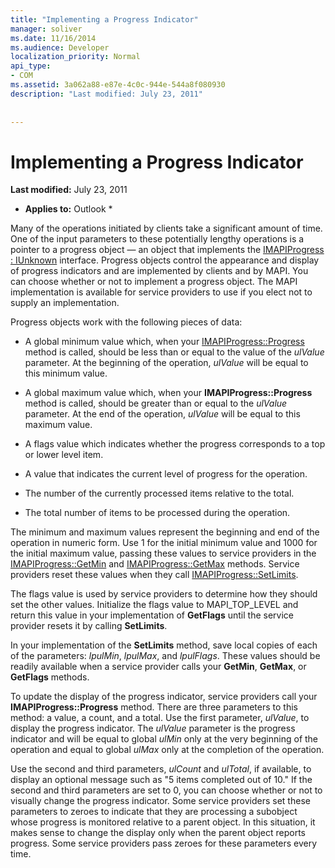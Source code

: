 ```yaml
---
title: "Implementing a Progress Indicator"
manager: soliver
ms.date: 11/16/2014
ms.audience: Developer
localization_priority: Normal
api_type:
- COM
ms.assetid: 3a062a88-e87e-4c0c-944e-544a8f080930
description: "Last modified: July 23, 2011"
 
 
---
```


# Implementing a Progress Indicator

 **Last modified:** July 23, 2011 
  
 * **Applies to:** Outlook * 
  
Many of the operations initiated by clients take a significant amount of time. One of the input parameters to these potentially lengthy operations is a pointer to a progress object — an object that implements the [IMAPIProgress : IUnknown](imapiprogressiunknown.md) interface. Progress objects control the appearance and display of progress indicators and are implemented by clients and by MAPI. You can choose whether or not to implement a progress object. The MAPI implementation is available for service providers to use if you elect not to supply an implementation. 
  
Progress objects work with the following pieces of data:
  
- A global minimum value which, when your [IMAPIProgress::Progress](imapiprogress-progress.md) method is called, should be less than or equal to the value of the  _ulValue_ parameter. At the beginning of the operation,  _ulValue_ will be equal to this minimum value. 
    
- A global maximum value which, when your **IMAPIProgress::Progress** method is called, should be greater than or equal to the  _ulValue_ parameter. At the end of the operation,  _ulValue_ will be equal to this maximum value. 
    
- A flags value which indicates whether the progress corresponds to a top or lower level item.
    
- A value that indicates the current level of progress for the operation.
    
- The number of the currently processed items relative to the total.
    
- The total number of items to be processed during the operation.
    
The minimum and maximum values represent the beginning and end of the operation in numeric form. Use 1 for the initial minimum value and 1000 for the initial maximum value, passing these values to service providers in the [IMAPIProgress::GetMin](imapiprogress-getmin.md) and [IMAPIProgress::GetMax](imapiprogress-getmax.md) methods. Service providers reset these values when they call [IMAPIProgress::SetLimits](imapiprogress-setlimits.md). 
  
The flags value is used by service providers to determine how they should set the other values. Initialize the flags value to MAPI_TOP_LEVEL and return this value in your implementation of **GetFlags** until the service provider resets it by calling **SetLimits**. 
  
In your implementation of the **SetLimits** method, save local copies of each of the parameters:  _lpulMin_,  _lpulMax_, and  _lpulFlags_. These values should be readily available when a service provider calls your **GetMin**, **GetMax**, or **GetFlags** methods. 
  
To update the display of the progress indicator, service providers call your **IMAPIProgress::Progress** method. There are three parameters to this method: a value, a count, and a total. Use the first parameter,  _ulValue_, to display the progress indicator. The  _ulValue_ parameter is the progress indicator and will be equal to global  _ulMin_ only at the very beginning of the operation and equal to global  _ulMax_ only at the completion of the operation. 
  
Use the second and third parameters,  _ulCount_ and  _ulTotal_, if available, to display an optional message such as "5 items completed out of 10." If the second and third parameters are set to 0, you can choose whether or not to visually change the progress indicator. Some service providers set these parameters to zeroes to indicate that they are processing a subobject whose progress is monitored relative to a parent object. In this situation, it makes sense to change the display only when the parent object reports progress. Some service providers pass zeroes for these parameters every time. 
  

